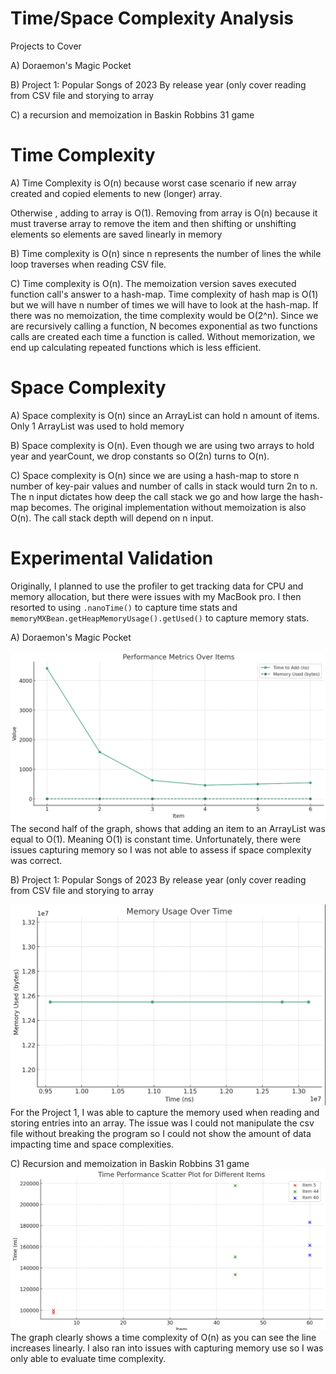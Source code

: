 # Time/Space Complexity Analysis

Projects to Cover

A) Doraemon's Magic Pocket

B) Project 1: Popular Songs of 2023 By release year (only cover reading from CSV file and storying to array
 
C) a recursion and memoization in Baskin Robbins 31 game

# Time Complexity
A) Time Complexity is O(n) because worst case scenario if new array created and copied elements to new (longer) array.

Otherwise , adding to array is O(1). Removing from array is O(n) because it must traverse array to remove the item and then shifting or unshifting elements so elements are saved linearly in memory

B) Time complexity is O(n) since n represents the number of lines the while loop traverses when reading CSV file.

C) Time complexity is O(n). The memoization version saves executed function call's answer to a hash-map. Time complexity of hash map is O(1) but we will have n number of times we will have to look at the hash-map.
If there was no memoization, the time complexity would be O(2^n). Since we are recursively calling a function, N becomes exponential as two functions calls are created each time a function is called. Without memorization, we end up calculating repeated functions which is less efficient.



# Space Complexity
A) Space complexity is O(n) since an  ArrayList can hold n amount of items. Only 1 ArrayList was used to hold memory

B) Space complexity is O(n). Even though we are using two arrays to hold year and yearCount, we drop constants so O(2n) turns to O(n).

C) Space complexity is O(n) since we are using a hash-map to store n number of key-pair values and number of calls in stack would turn 2n to n. The n input dictates how deep the call stack we go and how large the hash-map becomes.
The original implementation without memoization is also O(n). The call stack depth will depend on n input.

# Experimental Validation
Originally, I planned to use the profiler to get tracking data for CPU and memory allocation, but there were issues with my MacBook pro.
I then resorted to using `.nanoTime()` to capture time stats and `memoryMXBean.getHeapMemoryUsage().getUsed()` to capture memory stats.

A) Doraemon's Magic Pocket

![Graph](.idea/Assets/PocketGraph.png)
The second half of the graph, shows that adding an item to an ArrayList was equal to O(1). Meaning O(1) is constant time. Unfortunately, there were issues capturing memory so I was not able to assess if space complexity was correct. 

B) Project 1: Popular Songs of 2023 By release year (only cover reading from CSV file and storying to array

![Graph](.idea/Assets/songGraph.png)
For the Project 1, I was able to capture the memory used when reading and storing entries into an array. The issue was I could not manipulate the csv file without breaking the program so I could not show the amount of data impacting time and space complexities.

C) Recursion and memoization in Baskin Robbins 31 game
![Graph](.idea/Assets/BaskingGraph.png)
The graph clearly shows a time complexity of O(n) as you can see the line increases linearly. 
I also ran into issues with capturing memory use so I was only able to evaluate time complexity. 